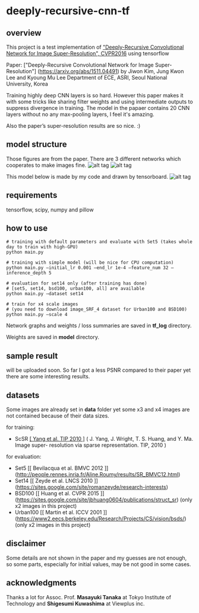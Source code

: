 # deeply-recursive-cnn-tf

## overview
This project is a test implementation of ["Deeply-Recursive Convolutional Network for Image Super-Resolution", CVPR2016](http://www.cv-foundation.org/openaccess/content_cvpr_2016/papers/Kim_Deeply-Recursive_Convolutional_Network_CVPR_2016_paper.pdf) using tensorflow


Paper: ["Deeply-Recursive Convolutional Network for Image Super-Resolution"] (https://arxiv.org/abs/1511.04491) by Jiwon Kim, Jung Kwon Lee and Kyoung Mu Lee Department of ECE, ASRI, Seoul National University, Korea


Training highly deep CNN layers is so hard. However this paper makes it with some tricks like sharing filter weights and using intermediate outputs to suppress divergence in training. The model in the papaer contains 20 CNN layers without no any max-pooling layers, I feel it's amazing.

Also the paper’s super-resolution results are so nice. :)


## model structure

Those figures are from the paper. There are 3 different networks which cooperates to make images fine.
![alt tag](https://github.com/jiny2001/deeply-recursive-cnn-tf/documents/figure1.png)
![alt tag](https://github.com/jiny2001/deeply-recursive-cnn-tf/documents/figure3.png)

This model below is made by my code and drawn by tensorboard.
![alt tag](https://github.com/jiny2001/deeply-recursive-cnn-tf/documents/model.png)


## requirements

tensorflow, scipy, numpy and pillow


## how to use

```
# training with default parameters and evaluate with Set5 (takes whole day to train with high-GPU)
python main.py

# training with simple model (will be nice for CPU computation)
python main.py —initial_lr 0.001 —end_lr 1e-4 —feature_num 32 —inference_depth 5

# evaluation for set14 only (after training has done)
# [set5, set14, bsd100, urban100, all] are available
python main.py —dataset set14

# train for x4 scale images
# (you need to download image_SRF_4 dataset for Urban100 and BSD100)
python main.py —scale 4
```

Network graphs and weights / loss summaries are saved in **tf_log** directory.

Weights are saved in **model** directory.


## sample result

will be uploaded soon. So far I got a less PSNR compared to their paper yet there are some interesting results.

## datasets

Some images are already set in **data** folder yet some x3 and x4 images are not contained because of their data sizes.

for training:
+ ScSR [[ Yang et al. TIP 2010 ]](http://www.ifp.illinois.edu/%7Ejyang29/ScSR.htm)
( J. Yang, J. Wright, T. S. Huang, and Y. Ma. Image super- resolution via sparse representation. TIP, 2010 )

for evaluation:
+ Set5 [[ Bevilacqua et al. BMVC 2012 ]] (http://people.rennes.inria.fr/Aline.Roumy/results/SR_BMVC12.html)
+ Set14 [[ Zeyde et al. LNCS 2010 ]] (https://sites.google.com/site/romanzeyde/research-interests)
+ BSD100 [[ Huang et al. CVPR 2015 ]] (https://sites.google.com/site/jbhuang0604/publications/struct_sr) (only x2 images in this project)
+ Urban100 [[ Martin et al. ICCV 2001 ]] (https://www2.eecs.berkeley.edu/Research/Projects/CS/vision/bsds/) (only x2 images in this project)


## disclaimer

Some details are not shown in the paper and my guesses are not enough, so some parts, especially for initial values, may be not good in some cases.

## acknowledgments

Thanks a lot for Assoc. Prof. **Masayuki Tanaka** at Tokyo Institute of Technology and **Shigesumi Kuwashima** at Viewplus inc.
